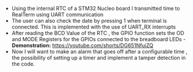 - Using the internal RTC of a STM32 Nucleo board I transmitted time to RealTerm using UART communication
- The user can also check the date by pressing 1 when terminal is connected. This is implemented with the use of UART_RX interrupts
- After reading the BCD Value of the RTC , the GPIO function sets the OD and MODE Registers for the GPIOs connected to the breadboard LEDs
-**Demonstration:** https://youtube.com/shorts/DG651NfuiZQ
- Now I will want to make an alarm that goes off after a configurable time , the possibility of setting up a timer and implement a tamper detection in the code.
